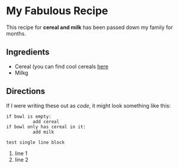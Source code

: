 # My Fabulous Recipe

This recipe for **cereal and milk** has been passed down my family for months.


## Ingredients
* Cereal (you can find cool cereals [here](file:///C:/Users/MAHMOUD-DELL-LAPTOP/Desktop/www.example.com/coolcereals) 
* Milkg 

## Directions
If I were writing these out as _code_, it might look something like this:

```
if bowl is empty: 
          add cereal
if bowl only has cereal in it: 
          add milk
```

``test single line block``
1. line 1
2. line 2 
